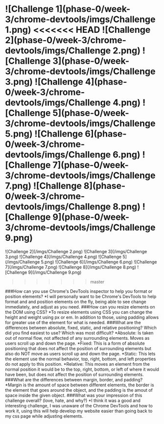 ![Challenge 1](phase-0/week-3/chrome-devtools/imgs/Challenge 1.png)
<<<<<<< HEAD
![Challenge 2](phase-0/week-3/chrome-devtools/imgs/Challenge 2.png)
![Challenge 3](phase-0/week-3/chrome-devtools/imgs/Challenge 3.png)
![Challenge 4](phase-0/week-3/chrome-devtools/imgs/Challenge 4.png)
![Challenge 5](phase-0/week-3/chrome-devtools/imgs/Challenge 5.png)
![Challenge 6](phase-0/week-3/chrome-devtools/imgs/Challenge 6.png)
![Challenge 7](phase-0/week-3/chrome-devtools/imgs/Challenge 7.png)
![Challenge 8](phase-0/week-3/chrome-devtools/imgs/Challenge 8.png)
![Challenge 9](phase-0/week-3/chrome-devtools/imgs/Challenge 9.png)
=======
![Challenge 2](/imgs/Challenge 2.png)
![Challenge 3](/imgs/Challenge 3.png)
![Challenge 4](/imgs/Challenge 4.png)
![Challenge 5](/imgs/Challenge 5.png)
![Challenge 6](/imgs/Challenge 6.png)
![Challenge 7](/imgs/Challenge 7.png)
![Challenge 8](/imgs/Challenge 8.png)
![Challenge 9](/imgs/Challenge 9.png)
>>>>>>> master

###How can you use Chrome's DevTools inspector to help you format or position elements?
*I will personally want to be Chrome's DevTools to help format and and position elements on the fly, being able to see change immediately, and adjust as you need.
###How can you resize elements on the DOM using CSS?
*To resize elements using CSS you can change the height and weight using px or em. In addition to those, using padding allows for greater use of the element for what is needed.
###What are the differences between absolute, fixed, static, and relative positioning? Which did you find easiest to use? Which was most difficult?
*Absolute: Is taken out of normal flow, not affected of any surrounding elements. Moves as users scroll up and down the page.
*Fixed: This is a form of absolute positioning that does not affect the position of surrounding elements but also do NOT move as users scroll up and down the page.
*Static: This lets the element use the normal behavior, top, right, bottom, and left properties do not apply to this position.
*Relative:  This moves an element from the normal position it would be to the top, right, bottom, or left of where it would have been, but does not affect the position of surrounding elements.
###What are the differences between margin, border, and padding?
*Margin is the amount of space between different elements, the border is the element that goes around the object, and the padding is the amout of space inside the given object.
###What was your impression of this challenge overall? (love, hate, and why?)
*I think it was a good and interesting challenge, I was unaware of the Chrome DevTools and how to work it, using this will help develop my website easier than going back to my css page while adjusting elements.
